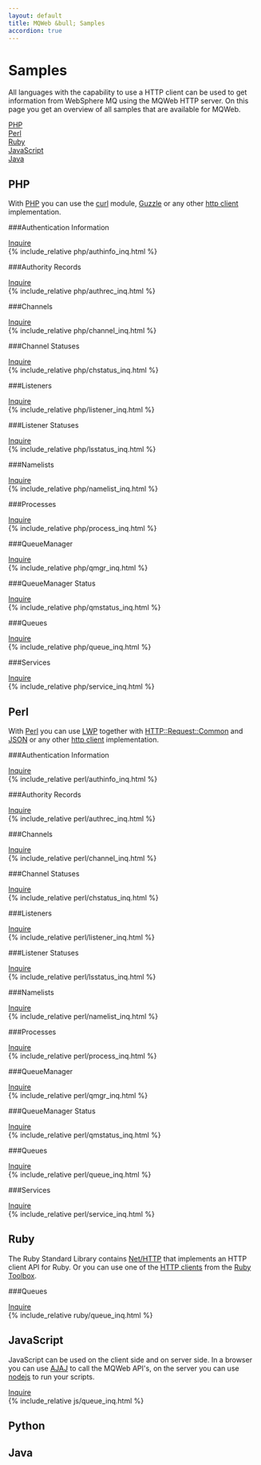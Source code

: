 ```yaml
---
layout: default
title: MQWeb &bull; Samples
accordion: true
---
```

Samples
=======
All languages with the capability to use a HTTP client can be used to get
information from WebSphere MQ using the MQWeb HTTP server. On this page you
get an overview of all samples that are available for MQWeb.

[PHP](#PHP)  
[Perl](#Perl)  
[Ruby](#Ruby)  
[JavaScript](#JavaScript)  
[Java](#Java)  

<a name="PHP"></a>PHP
---
With [PHP](http://php.net/) you can use the 
[curl](http://php.net/manual/en/book.curl.php) module, 
[Guzzle](https://github.com/guzzle) or any other 
[http client](https://www.google.be/#q=php+http+client) implementation.

###Authentication Information
<div class="accordion">
  <div class="accordion-section">
    <a class="accordion-section-title" href="#accordion-php-1">Inquire</a>
    <div id="accordion-php-1" class="accordion-section-content">
      {% include_relative php/authinfo_inq.html %}
    </div>
  </div>
</div>

###Authority Records
<div class="accordion">
  <div class="accordion-section">
    <a class="accordion-section-title" href="#accordion-php-2">Inquire</a>
    <div id="accordion-php-2" class="accordion-section-content">
      {% include_relative php/authrec_inq.html %}
    </div>
  </div>
</div>

###Channels
<div class="accordion">
  <div class="accordion-section">
    <a class="accordion-section-title" href="#accordion-php-3">Inquire</a>
    <div id="accordion-php-3" class="accordion-section-content">
      {% include_relative php/channel_inq.html %}
    </div>
  </div>
</div>

###Channel Statuses
<div class="accordion">
  <div class="accordion-section">
    <a class="accordion-section-title" href="#accordion-php-4">Inquire</a>
    <div id="accordion-php-4" class="accordion-section-content">
      {% include_relative php/chstatus_inq.html %}
    </div>
  </div>
</div>

###Listeners
<div class="accordion">
  <div class="accordion-section">
    <a class="accordion-section-title" href="#accordion-php-5">Inquire</a>
    <div id="accordion-php-5" class="accordion-section-content">
      {% include_relative php/listener_inq.html %}
    </div>
  </div>
</div>

###Listener Statuses
<div class="accordion">
  <div class="accordion-section">
    <a class="accordion-section-title" href="#accordion-php-6">Inquire</a>
    <div id="accordion-php-6" class="accordion-section-content">
      {% include_relative php/lsstatus_inq.html %}
    </div>
  </div>
</div>

###Namelists
<div class="accordion">
  <div class="accordion-section">
    <a class="accordion-section-title" href="#accordion-php-7">Inquire</a>
    <div id="accordion-php-7" class="accordion-section-content">
      {% include_relative php/namelist_inq.html %}
    </div>
  </div>
</div>

###Processes
<div class="accordion">
  <div class="accordion-section">
    <a class="accordion-section-title" href="#accordion-php-8">Inquire</a>
    <div id="accordion-php-8" class="accordion-section-content">
      {% include_relative php/process_inq.html %}
    </div>
  </div>
</div>

###QueueManager
<div class="accordion">
  <div class="accordion-section">
    <a class="accordion-section-title" href="#accordion-php-9">Inquire</a>
    <div id="accordion-php-9" class="accordion-section-content">
      {% include_relative php/qmgr_inq.html %}
    </div>
  </div>
</div>

###QueueManager Status
<div class="accordion">
  <div class="accordion-section">
    <a class="accordion-section-title" href="#accordion-php-10">Inquire</a>
    <div id="accordion-php-10" class="accordion-section-content">
      {% include_relative php/qmstatus_inq.html %}
    </div>
  </div>
</div>

###Queues
<div class="accordion">
  <div class="accordion-section">
    <a class="accordion-section-title" href="#accordion-php-11">Inquire</a>
    <div id="accordion-php-11" class="accordion-section-content">
      {% include_relative php/queue_inq.html %}
    </div>
  </div>
</div>

###Services
<div class="accordion">
  <div class="accordion-section">
    <a class="accordion-section-title" href="#accordion-php-12">Inquire</a>
    <div id="accordion-php-12" class="accordion-section-content">
      {% include_relative php/service_inq.html %}
    </div>
  </div>
</div>

<a name="Perl"></a>Perl
----
With [Perl](https://www.perl.org/) you can use
[LWP](http://search.cpan.org/dist/libwww-perl/lib/LWP.pm) together with
[HTTP::Request::Common](http://search.cpan.org/~gaas/HTTP-Message-6.06/lib/HTTP/Request/Common.pm) 
and [JSON](http://search.cpan.org/~makamaka/JSON-2.90/lib/JSON.pm)
or any other [http client](https://www.google.be/#q=perl+http+client) implementation.

###Authentication Information
<div class="accordion">
  <div class="accordion-section">
    <a class="accordion-section-title" href="#accordion-perl-1">Inquire</a>
    <div id="accordion-perl-1" class="accordion-section-content">
      {% include_relative perl/authinfo_inq.html %}
    </div>
  </div>
</div>

###Authority Records
<div class="accordion">
  <div class="accordion-section">
    <a class="accordion-section-title" href="#accordion-perl-2">Inquire</a>
    <div id="accordion-perl-2" class="accordion-section-content">
      {% include_relative perl/authrec_inq.html %}
    </div>
  </div>
</div>

###Channels
<div class="accordion">
  <div class="accordion-section">
    <a class="accordion-section-title" href="#accordion-perl-3">Inquire</a>
    <div id="accordion-perl-3" class="accordion-section-content">
      {% include_relative perl/channel_inq.html %}
    </div>
  </div>
</div>

###Channel Statuses
<div class="accordion">
  <div class="accordion-section">
    <a class="accordion-section-title" href="#accordion-perl-4">Inquire</a>
    <div id="accordion-perl-4" class="accordion-section-content">
      {% include_relative perl/chstatus_inq.html %}
    </div>
  </div>
</div>

###Listeners
<div class="accordion">
  <div class="accordion-section">
    <a class="accordion-section-title" href="#accordion-perl-5">Inquire</a>
    <div id="accordion-perl-5" class="accordion-section-content">
      {% include_relative perl/listener_inq.html %}
    </div>
  </div>
</div>

###Listener Statuses
<div class="accordion">
  <div class="accordion-section">
    <a class="accordion-section-title" href="#accordion-perl-6">Inquire</a>
    <div id="accordion-perl-6" class="accordion-section-content">
      {% include_relative perl/lsstatus_inq.html %}
    </div>
  </div>
</div>

###Namelists
<div class="accordion">
  <div class="accordion-section">
    <a class="accordion-section-title" href="#accordion-perl-7">Inquire</a>
    <div id="accordion-perl-7" class="accordion-section-content">
      {% include_relative perl/namelist_inq.html %}
    </div>
  </div>
</div>

###Processes
<div class="accordion">
  <div class="accordion-section">
    <a class="accordion-section-title" href="#accordion-perl-8">Inquire</a>
    <div id="accordion-perl-8" class="accordion-section-content">
      {% include_relative perl/process_inq.html %}
    </div>
  </div>
</div>

###QueueManager
<div class="accordion">
  <div class="accordion-section">
    <a class="accordion-section-title" href="#accordion-perl-9">Inquire</a>
    <div id="accordion-perl-9" class="accordion-section-content">
      {% include_relative perl/qmgr_inq.html %}
    </div>
  </div>
</div>

###QueueManager Status
<div class="accordion">
  <div class="accordion-section">
    <a class="accordion-section-title" href="#accordion-perl-10">Inquire</a>
    <div id="accordion-perl-10" class="accordion-section-content">
      {% include_relative perl/qmstatus_inq.html %}
    </div>
  </div>
</div>

###Queues
<div class="accordion">
  <div class="accordion-section">
    <a class="accordion-section-title" href="#accordion-perl-11">Inquire</a>
    <div id="accordion-perl-11" class="accordion-section-content">
      {% include_relative perl/queue_inq.html %}
    </div>
  </div>
</div>

###Services
<div class="accordion">
  <div class="accordion-section">
    <a class="accordion-section-title" href="#accordion-perl-12">Inquire</a>
    <div id="accordion-perl-12" class="accordion-section-content">
      {% include_relative perl/service_inq.html %}
    </div>
  </div>
</div>

<a name="Ruby"></a>Ruby
----
The Ruby Standard Library contains [Net/HTTP](http://ruby-doc.org/stdlib/libdoc/net/http/rdoc/)
that implements an HTTP client API for Ruby. Or you can use one of the
[HTTP clients](https://www.ruby-toolbox.com/categories/http_clients)
 from the [Ruby Toolbox](https://www.ruby-toolbox.com).

###Queues
<div class="accordion">
  <div class="accordion-section">
    <a class="accordion-section-title" href="#accordion-ruby-1">Inquire</a>
    <div id="accordion-ruby-1" class="accordion-section-content">
      {% include_relative ruby/queue_inq.html %}
    </div>
  </div>
</div>

<a name="JavaScript"></a>JavaScript
----------
JavaScript can be used on the client side and on server side. In a browser
you can use [AJAJ](http://en.wikipedia.org/wiki/AJAJ) to call the MQWeb API's, 
on the server you can use [nodejs](http://nodejs.org/) to run your scripts.

<div class="accordion">
  <div class="accordion-section">
    <a class="accordion-section-title" href="#accordion-js-1">Inquire</a>
    <div id="accordion-js-1" class="accordion-section-content">
      {% include_relative js/queue_inq.html %}
    </div>
  </div>
</div>


<a name="Python"></a>Python
------

<a name="Java"></a>Java
----


